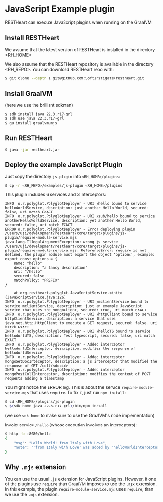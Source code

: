 # JavaScript Example plugin

RESTHeart can execute JavaScript plugins when running on the GraalVM

## Install RESTHeart

We assume that the latest version of RESTHeart is installed in the directory <RH_HOME>

We also assume that the RESTHeart repository is available in the directory <RH_REPO>. You can download RESTHeart repo with:

```bash
$ git clone --depth 1 git@github.com:SoftInstigate/restheart.git
```

## Install GraalVM

(here we use the brilliant sdkman)

```bash
$ sdk install java 22.3.r17-grl
$ sdk use java 22.3.r17-grl
$ gu install graalvm.mjs
```

## Run RESTHeart

```bash
$ java -jar restheart.jar
```

## Deploy the example JavaScript Plugin

Just copy the directory `js-plugin` into `<RH_HOME>/plugins`:

```bash
$ cp -r <RH_REPO>/examples/js-plugin <RH_HOME>/plugins
```

This plugin includes 6 services and 3 interceptors:

```log
INFO  o.r.polyglot.PolyglotDeployer - URI /hello bound to service helloWorldService, description: just another Hello World, secured: false, uri match EXACT
INFO  o.r.polyglot.PolyglotDeployer - URI /sub/hello bound to service anotherHelloWorldService, description: yet another Hello World, secured: false, uri match EXACT
ERROR o.r.polyglot.PolyglotDeployer - Error deploying plugin /Users/uji/development/restheart/core/target/plugins/js-plugin/require-module-service.mjs
java.lang.IllegalArgumentException: wrong js service /Users/uji/development/restheart/core/target/plugins/js-plugin/require-module-service.mjs: ReferenceError: require is not defined, the plugin module must export the object 'options', example:
export const options = {
    name: "hello"
    description: "a fancy description"
    uri: "/hello"
    secured: false
    matchPolicy: "PREFIX"
}

	at org.restheart.polyglot.JavaScriptService.<init>(JavaScriptService.java:126)
INFO  o.r.polyglot.PolyglotDeployer - URI /mclientService bound to service mclientService, description: just an example JavaScript service that uses the MongoClient, secured: true, uri match EXACT
INFO  o.r.polyglot.PolyglotDeployer - URI /httpClient bound to service httpClientService, description: a service that uses java.net.http.HttpClient to execute a GET request, secured: false, uri match EXACT
INFO  o.r.polyglot.PolyglotDeployer - URI /helloTS bound to service helloWorldTS, description: Test typescript, secured: false, uri match EXACT
INFO  o.r.polyglot.PolyglotDeployer - Added interceptor helloWorldInterceptor, description: modifies the response of helloWorldService
INFO  o.r.polyglot.PolyglotDeployer - Added interceptor mongoGetDocInteceptor, description: a js interceptor that modified the response of GET /coll/<docid>
INFO  o.r.polyglot.PolyglotDeployer - Added interceptor mongoPostCollInterceptor, description: modifies the content of POST requests adding a timestamp
```

You might notice the ERROR log. This is about the service `require-module-service.mjs` that uses `require`. To fix it, just run `npm install`:

```bash
$ cd <RH_HOME>/plugins/js-plugin
$ $(sdk home java 22.3.r17-grl)/bin/npm install
```

(we use `sdk home` to make sure to use the GraalVM's node implementation)


Invoke service `/hello` (whose execution involves an interceptors):

```bash
$ http -b :8080/hello
{
    "msg": "Hello World! from Italy with Love",
    "note": "'from Italy with Love' was added by 'helloWorldInterceptor' that modifies the response of 'helloWorldService'"
}
```

## Why `.mjs` extension

You can use the usual `.js` extension for JavaScript plugins. However, if one of the plugins use `require` than GraalVM imposes to use the `.mjx` extension. In this example, the plugin `require-module-service.mjs` uses `require`, than we use the `.mjs` extension.